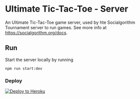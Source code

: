 # Ultimate Tic-Tac-Toe - Server

An Ultimate Tic-Tac-Toe game server, used by hte Socialgorithm Tournament server to run games. See more info at https://socialgorithm.org/docs.

## Run

Start the server locally by running

```
npm run start:dev
```

### Deploy

[![Deploy to Heroku](https://www.herokucdn.com/deploy/button.svg)](https://heroku.com/deploy?template=https://github.com/socialgorithm/ultimate-ttt-server/tree/master)

